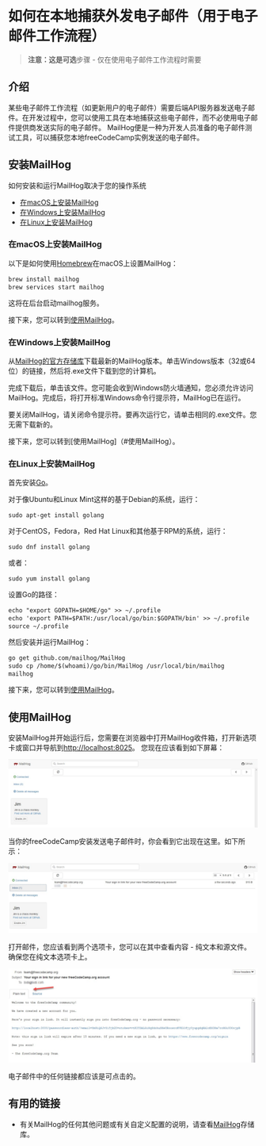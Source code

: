 # 如何在本地捕获外发电子邮件（用于电子邮件工作流程）

> **注意：**这是**可选**步骤 - 仅在使用电子邮件工作流程时需要

## 介绍

某些电子邮件工作流程（如更新用户的电子邮件）需要后端API服务器发送电子邮件。在开发过程中，您可以使用工具在本地捕获这些电子邮件，而不必使用电子邮件提供商发送实际的电子邮件。 MailHog便是一种为开发人员准备的电子邮件测试工具，可以捕获您本地freeCodeCamp实例发送的电子邮件。

## 安装MailHog

如何安装和运行MailHog取决于您的操作系统

 -  [在macOS上安装MailHog](#在macOS上安装MailHog)
 -  [在Windows上安装MailHog](#在Windows上安装MailHog)
 -  [在Linux上安装MailHog](#在Linux上安装MailHog)

### 在macOS上安装MailHog

以下是如何使用[Homebrew](https://brew.sh/)在macOS上设置MailHog：

```
brew install mailhog
brew services start mailhog
```

这将在后台启动mailhog服务。

接下来，您可以转到[使用MailHog](#使用MailHog)。

### 在Windows上安装MailHog

从[MailHog的官方存储库](https://github.com/mailhog/MailHog/releases)下载最新的MailHog版本。单击Windows版本（32或64位）的链接，然后将.exe文件下载到您的计算机。

完成下载后，单击该文件。您可能会收到Windows防火墙通知，您必须允许访问MailHog。完成后，将打开标准Windows命令行提示符，MailHog已在运行。

要关闭MailHog，请关闭命令提示符。要再次运行它，请单击相同的.exe文件。您无需下载新的。

接下来，您可以转到[使用MailHog]（#使用MailHog）。

### 在Linux上安装MailHog

首先安装[Go](https://golang.org)。

对于像Ubuntu和Linux Mint这样的基于Debian的系统，运行：

```
sudo apt-get install golang
```

对于CentOS，Fedora，Red Hat Linux和其他基于RPM的系统，运行：

```
sudo dnf install golang
```

或者：

```
sudo yum install golang
```

设置Go的路径：

```
echo "export GOPATH=$HOME/go" >> ~/.profile
echo 'export PATH=$PATH:/usr/local/go/bin:$GOPATH/bin' >> ~/.profile
source ~/.profile
```

然后安装并运行MailHog：

```
go get github.com/mailhog/MailHog
sudo cp /home/$(whoami)/go/bin/MailHog /usr/local/bin/mailhog
mailhog
```

接下来，您可以转到[使用MailHog](#使用MailHog)。

## 使用MailHog

安装MailHog并开始运行后，您需要在浏览器中打开MailHog收件箱，打开新选项卡或窗口并导航到[http://localhost:8025](http://localhost:8025)。
您现在应该看到如下屏幕：

![MailHog截屏1](/docs/images/mailhog/1.jpg)

当你的freeCodeCamp安装发送电子邮件时，你会看到它出现在这里。如下所示：

![MailHog截图2](/docs/images/mailhog/2.jpg)

打开邮件，您应该看到两个选项卡，您可以在其中查看内容 - 纯文本和源文件。确保您在纯文本选项卡上。

![MailHog截屏3](/docs/images/mailhog/3.jpg)

电子邮件中的任何链接都应该是可点击的。

## 有用的链接

 - 有关MailHog的任何其他问题或有关自定义配置的说明，请查看[MailHog](https://github.com/mailhog/MailHog)存储库。